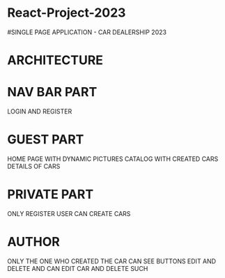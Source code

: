 # React-Project-2023

#SINGLE PAGE APPLICATION - CAR DEALERSHIP 2023

# ARCHITECTURE 

# NAV BAR PART

LOGIN AND REGISTER 

# GUEST PART 
HOME PAGE WITH DYNAMIC PICTURES
CATALOG WITH CREATED CARS
DETAILS OF CARS


# PRIVATE PART 

ONLY REGISTER USER CAN CREATE CARS

# AUTHOR 

ONLY THE ONE WHO CREATED THE CAR CAN SEE BUTTONS EDIT AND DELETE
AND CAN EDIT CAR AND DELETE SUCH




